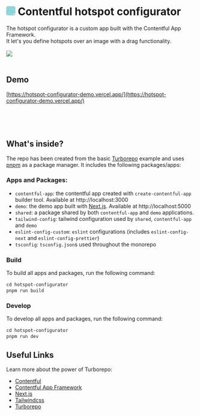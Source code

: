 # <img src="./logo.png" height="24" style="max-width: 100%;"> Contentful hotspot configurator

The hotspot configurator is a custom app built with the Contentful App Framework.\
It let's you define hotspots over an image with a drag functionality.
<br/>
<br/>
<img src="./Hotspot.gif" width="400" />
<br/>
<br/>

## Demo

[https://hotspot-configurator-demo.vercel.app/](https://hotspot-configurator-demo.vercel.app/)

<br/>
<br/>
<br/>

## What's inside?

The repo has been created from the basic [Turborepo](https://turbo.build/repo/docs/getting-started/create-new) example and uses [pnpm](https://pnpm.io) as a package manager. It includes the following packages/apps:

### Apps and Packages:

- `contentful-app`: the contentful app created with `create-contentful-app` builder tool. Available at http://localhost:3000
- `demo`: the demo app built with [Next.js](https://nextjs.org). Available at http://localhost:5000
- `shared`: a package shared by both `contentful-app` and `demo` applications.
- `tailwind-config`: tailwind configuration used by `shared`, `contentful-app` and `demo`
- `eslint-config-custom`: `eslint` configurations (includes `eslint-config-next` and `eslint-config-prettier`)
- `tsconfig`: `tsconfig.json`s used throughout the monorepo

### Build

To build all apps and packages, run the following command:

```
cd hotspot-configurator
pnpm run build
```

### Develop

To develop all apps and packages, run the following command:

```
cd hotspot-configurator
pnpm run dev
```

## Useful Links

Learn more about the power of Turborepo:

- [Contentful](https://www.contentful.com)
- [Contentful App Framework](https://www.contentful.com/developers/docs/extensibility/app-framework/)
- [Next.js](https://nextjs.org)
- [Tailwindcss](https://tailwindcss.com/)
- [Turborepo](https://turborepo.org)